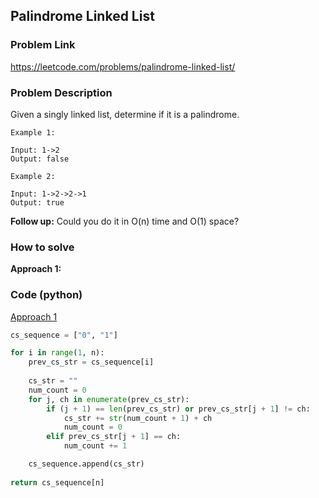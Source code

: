 ## Palindrome Linked List

### Problem Link

https://leetcode.com/problems/palindrome-linked-list/

### Problem Description 

Given a singly linked list, determine if it is a palindrome.

```
Example 1: 

Input: 1->2
Output: false

```

```
Example 2: 

Input: 1->2->2->1
Output: true

```

**Follow up:**
Could you do it in O(n) time and O(1) space?

### How to solve 

**Approach 1:** 


### Code (python)

[Approach 1](https://github.com/yanray/leetcode/blob/master/problems/0038Count_and_Say/0038Count_and_Say1.py)

```python
cs_sequence = ["0", "1"]

for i in range(1, n):
    prev_cs_str = cs_sequence[i]
    
    cs_str = ""
    num_count = 0
    for j, ch in enumerate(prev_cs_str):
        if (j + 1) == len(prev_cs_str) or prev_cs_str[j + 1] != ch:
            cs_str += str(num_count + 1) + ch
            num_count = 0
        elif prev_cs_str[j + 1] == ch:
            num_count += 1

    cs_sequence.append(cs_str)
    
return cs_sequence[n]
```

